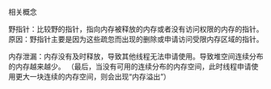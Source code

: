 相关概念

野指针：比较野的指针，指向内存被释放的内存或者没有访问权限的内存的指针。
原因：野指针主要是因为这些疏忽而出现的删除或申请访问受限内存区域的指针。

内存泄漏：内存没有及时释放，导致其他线程无法申请使用。导致堆空间连续分布的内存越来越少。
（最后，当没有可用的连续分布的内存空间，此时线程申请使用更大一块连续的内存空间，则会出现“内存溢出”）